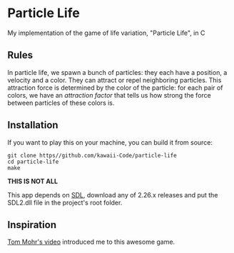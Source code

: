# Particle Life

My implementation of the game of life variation, "Particle Life", in C


## Rules

In particle life, we spawn a bunch of particles:
they each have a position, a velocity and a color.
They can attract or repel neighboring particles.
This attraction force is determined by the color of the particle:
for each pair of colors, we have an *attraction factor* that
tells us how strong the force between particles of these colors is.


## Installation

If you want to play this on your machine, you can build it from source:

```
git clone https//github.com/kawaii-Code/particle-life
cd particle-life
make
```

**THIS IS NOT ALL**

This app depends on [SDL](https://github.com/libsdl-org/SDL), 
download any of 2.26.x releases and put the SDL2.dll file in the 
project's root folder.


## Inspiration

[Tom Mohr's video](https://www.youtube.com/watch?v=p4YirERTVF0) introduced me to this awesome game.
